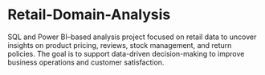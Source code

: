 # Retail-Domain-Analysis
SQL and Power BI–based analysis project focused on retail data to uncover insights on product pricing, reviews, stock management, and return policies. The goal is to support data-driven decision-making to improve business operations and customer satisfaction.
